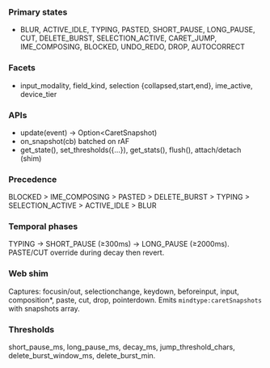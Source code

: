 <!--══════════════════════════════════════════════════════════
  ╔══════════════════════════════════════════════════════════════╗
  ║  ░  C A R E T   M O N I T O R   V 2  ░░░░░░░░░░░░░░░░░░░░░░  ║
  ║                                                              ║
  ║                                                              ║
  ║                                                              ║
  ║                                                              ║
  ║           ╌╌  P L A C E H O L D E R  ╌╌                      ║
  ║                                                              ║
  ║                                                              ║
  ║                                                              ║
  ║                                                              ║
  ╚══════════════════════════════════════════════════════════════╝
    • WHAT ▸ Cross‑platform caret state model + APIs
    • WHY  ▸ Deterministic, low‑latency state without GC churn
    • HOW  ▸ Thin shims normalize events → Rust core
-->

### Primary states

- BLUR, ACTIVE_IDLE, TYPING, PASTED, SHORT_PAUSE, LONG_PAUSE, CUT, DELETE_BURST, SELECTION_ACTIVE, CARET_JUMP, IME_COMPOSING, BLOCKED, UNDO_REDO, DROP, AUTOCORRECT

### Facets

- input_modality, field_kind, selection {collapsed,start,end}, ime_active, device_tier

### APIs

- update(event) -> Option<CaretSnapshot)
- on_snapshot(cb) batched on rAF
- get_state(), set_thresholds({...}), get_stats(), flush(), attach/detach (shim)

### Precedence

BLOCKED > IME_COMPOSING > PASTED > DELETE_BURST > TYPING > SELECTION_ACTIVE > ACTIVE_IDLE > BLUR

### Temporal phases

TYPING → SHORT_PAUSE (≥300ms) → LONG_PAUSE (≥2000ms). PASTE/CUT override during decay then revert.

### Web shim

Captures: focusin/out, selectionchange, keydown, beforeinput, input, composition\*, paste, cut, drop, pointerdown. Emits `mindtype:caretSnapshots` with snapshots array.

### Thresholds

short_pause_ms, long_pause_ms, decay_ms, jump_threshold_chars, delete_burst_window_ms, delete_burst_min.

<!-- DOC META: VERSION=1.0 | UPDATED=2025-09-17T20:45:45Z -->
